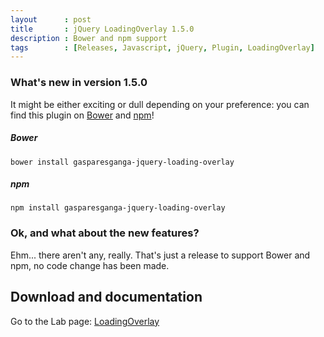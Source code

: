 ```yaml
---
layout      : post
title       : jQuery LoadingOverlay 1.5.0
description : Bower and npm support
tags        : [Releases, Javascript, jQuery, Plugin, LoadingOverlay]
---
```



### What's new in version 1.5.0
It might be either exciting or dull depending on your preference: you can find this plugin on [Bower](https://bower.io) and [npm](https://www.npmjs.com)!

##### Bower
`bower install gasparesganga-jquery-loading-overlay`

##### npm
`npm install gasparesganga-jquery-loading-overlay`


### Ok, and what about the new features?
Ehm... there aren't any, really. That's just a release to support Bower and npm, no code change has been made.


## Download and documentation

Go to the Lab page: [LoadingOverlay](/labs/jquery-loading-overlay/)
